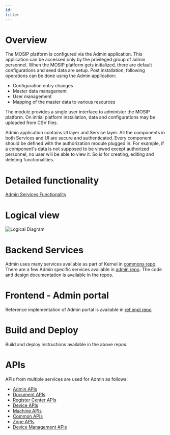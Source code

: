 ```yaml
---
id: 
title: 
---
```

# Overview 
The MOSIP platform is configured via the Admin application. This application can be accessed only by the privileged group of admin personnel. When the MOSIP platform gets initialized, there are default configurations and seed data are setup. Post installation, following operations can be done using the Admin application:  
* Configuration entry changes 
* Master data management
* User management 
* Mapping of the master data to various resources

The module provides a single user interface to administer the MOSIP platform.  On initial platform installation, data and configurations may be uploaded from CSV files.  

Admin application contains UI layer and Service layer. All the components in both Services and UI are secure and authenticated. Every component should be defined with the authorization module plugged in. For example, if a component's data is not supposed to be viewed except authorized personnel, no user will be able to view it. So is for creating, editing and deleting functionalities. 

# Detailed functionality
[Admin Services Functionality](Admin-Services-Functionality.md)

# Logical view

![Logical Diagram](_images/admin/admin_logical_diagram.jpg)

# Backend Services 
Admin uses many services available as part of Kernel in [commons repo](https://github.com/mosip/commons).  There are a few Admin specific services available in [admin repo](https://github.com/mosip/admin-services).  The code and design documentation is available in the repos.

# Frontend - Admin portal 
Reference implementation of Admin portal is available in [ref impl repo](https://github.com/mosip/mosip-ref-impl)

# Build and Deploy
Build and deploy instructions available in the above repos.

# APIs
APIs from multiple services are used for Admin as follows:
* [Admin APIs](Admin-APIs.md) 
* [Document APIs](Document-APIs.md)
* [Register Center APIs](Registration-Center-APIs.md)
* [Device APIs](Device-APIs.md)
* [Machine APIs](Machine-APIs.md)
* [Common APIs](Common-APIs.md)
* [Zone APIs](Zone-APIs.md) 
* [Device Management APIs](Device-Management-APIs.md)

